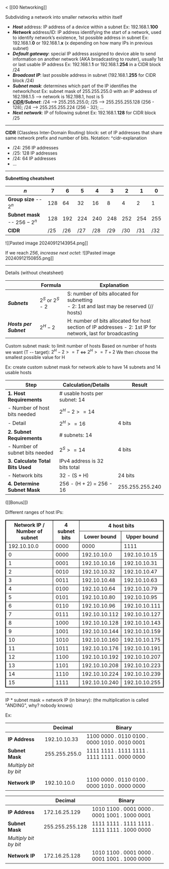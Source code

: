 < [[00 Networking]]

Subdividing a network into smaller networks within itself

- ***Host*** address: IP address of a device within a subnet
	Ex: 192.168.1.**100**
- ***Network*** address/ID: IP address identifying the start of a network, used to identify network’s existence, 1st possible address in subnet
	Ex: 192.168.1.**0** or 192.168.1.**x** (x depending on how many IPs in previous subnet)
- ***Default gateway***: special IP address assigned to device able to send information on another network (AKA broadcasting to router), usually 1st or last usable IP address
	Ex: 192.168.1.**1** or 192.168.1.**254** in a CIDR block /24
- ***Broadcast IP***: last possible address in subnet (192.168.1.**255** for CIDR block /24)
- ***Subnet mask***: determines which part of the IP identifies the network/host
	Ex: subnet mask of 255.255.255.0 with an IP address of 162.198.1.5 --> network is 162.198.1, host is 5
- ***[CIDR](#^cidr-explanation)/Subnet***: /24 --> 255.255.255.0; /25 --> 255.255.255.128 (256 - 128); /24 --> 255.255.255.224 (256 - 32); ...
- ***Next network***: IP of following subnet
	Ex: 192.168.1.**128** for CIDR block /25
---

**CIDR** (Classless Inter-Domain Routing) block: set of IP addresses that share same network prefix and number of bits. Notation:
^cidr-explanation
- /24: 256 IP addresses
- /25: 128 IP addresses
- /24: 64 IP addresses
- ...

___

**Subnetting cheatsheet**

| $n$                            | 7   | 6   | 5   | 4   | 3   | 2   | 1   | 0   |
| ------------------------------ | --- | --- | --- | --- | --- | --- | --- | --- |
| **Group size** -- $2^n$        | 128 | 64  | 32  | 16  | 8   | 4   | 2   | 1   |
| **Subnet mask** -- $256 - 2^n$ | 128 | 192 | 224 | 240 | 248 | 252 | 254 | 255 |
| **CIDR**                       | /25 | /26 | /27 | /28 | /29 | /30 | /31 | /32 |
![[Pasted image 20240912143954.png]]

If we reach *256*, *increase next octet*:
![[Pasted image 20240912150855.png]]
___

Details (without cheatsheet)

|                        | Formula            | Explanation                                                                                                  |
| ---------------------- | ------------------ | ------------------------------------------------------------------------------------------------------------ |
| ***Subnets***          | $2^S$ or $2^S$ - 2 | S: number of bits allocated for subnetting<br>\- 2: 1st and last may be reserved (// hosts)                  |
| ***Hosts per Subnet*** | $2^H - 2$          | H: number of bits allocated for host section of IP addresses \- 2: 1st IP for network, last for broadcasting |

Custom subnet mask: to limit number of hosts
Based on number of hosts we want (T -- target):
$2^H - 2  >= T$
<=>
$2^H >= T + 2$
We then choose the smallest possible value for H

Ex: create custom subnet mask for network able to have 14 subnets and 14 usable hosts

| **Step**                         | **Calculation/Details**        | **Result**      |
| -------------------------------- | ------------------------------ | --------------- |
| **1. Host Requirements**         | \# usable hosts per subnet: 14 |                 |
| - Number of host bits needed     | $2^H - 2  >= 14$               |                 |
| - Detail                         | $2^H >= 16$                    | 4 bits          |
| **2. Subnet Requirements**       | \# subnets: 14                 |                 |
| - Number of subnet bits needed   | $2^S >= 14$                    | 4 bits          |
| **3. Calculate Total Bits Used** | IPv4 address is 32 bits total  |                 |
| - Network bits                   | 32 - (S + H)                   | 24 bits         |
| **4. Determine Subnet Mask**     | 256 - (H + 2) = 256 - 16       | 255.255.255.240 |
([[Bonus]])

Different ranges of host IPs:

<table border="1"; style="width: 100%; border: 1px solid black;">
  <tr>
    <th rowspan="2"; style="vertical-align: middle">Network IP /
    Number of subnet</th>
    <th rowspan="2"; style="vertical-align: middle">4 subnet bits</th>
    <th colspan="2"; style="text-align: center;">4 host bits</th>
  </tr>
  <tr>
	  <th>Lower bound</th>
	  <th>Upper bound</th>
</tr>
  <tr>
    <td>192.10.10.0</td>
    <td>0000</td>
    <td>0000</td>
    <td>1111</td>
  </tr>
  <tr>
    <td>0</td>
    <td>0000</td>
    <td>192.10.10.0</td>
    <td>192.10.10.15</td>
  </tr>
  <tr>
    <td>1</td>
    <td>0001</td>
    <td>192.10.10.16</td>
    <td>192.10.10.31</td>
  </tr>
  <tr>
    <td>2</td>
    <td>0010</td>
    <td>192.10.10.32</td>
    <td>192.10.10.47</td>
  </tr>
  <tr>
    <td>3</td>
    <td>0011</td>
    <td>192.10.10.48</td>
    <td>192.10.10.63</td>
  </tr>
  <tr>
    <td>4</td>
    <td>0100</td>
    <td>192.10.10.64</td>
    <td>192.10.10.79</td>
  </tr>
  <tr>
    <td>5</td>
    <td>0101</td>
    <td>192.10.10.80</td>
    <td>192.10.10.95</td>
  </tr>
  <tr>
    <td>6</td>
    <td>0110</td>
    <td>192.10.10.96</td>
    <td>192.10.10.111</td>
  </tr>
  <tr>
    <td>7</td>
    <td>0111</td>
    <td>192.10.10.112</td>
    <td>192.10.10.127</td>
  </tr>
  <tr>
    <td>8</td>
    <td>1000</td>
    <td>192.10.10.128</td>
    <td>192.10.10.143</td>
  </tr>
  <tr>
    <td>9</td>
    <td>1001</td>
    <td>192.10.10.144</td>
    <td>192.10.10.159</td>
  </tr>
  <tr>
    <td>10</td>
    <td>1010</td>
    <td>192.10.10.160</td>
    <td>192.10.10.175</td>
  </tr>
  <tr>
    <td>11</td>
    <td>1011</td>
    <td>192.10.10.176</td>
    <td>192.10.10.191</td>
  </tr>
  <tr>
    <td>12</td>
    <td>1100</td>
    <td>192.10.10.192</td>
    <td>192.10.10.207</td>
  </tr>
  <tr>
    <td>13</td>
    <td>1101</td>
    <td>192.10.10.208</td>
    <td>192.10.10.223</td>
  </tr>
  <tr>
    <td>14</td>
    <td>1110</td>
    <td>192.10.10.224</td>
    <td>192.10.10.239</td>
  </tr>
  <tr>
    <td>15</td>
    <td>1111</td>
    <td>192.10.10.240</td>
    <td>192.10.10.255</td>
  </tr>
</table>

___

IP \* subnet mask = network IP (in binary):
(the multiplication is called "ANDING", why? nobody knows)

Ex:

|                       | Decimal       | Binary                                        |
| --------------------- | ------------- | --------------------------------------------- |
| **IP Address**        | 192.10.10.33  | 1100 0000 . 0110 0100 . 0000 1010 . 0010 0001 |
| **Subnet Mask**       | 255.255.255.0 | 1111 1111 . 1111 1111 . 1111 1111 . 0000 0000 |
| *Multiply bit by bit* |               |                                               |
| **Network IP**        | 192.10.10.0   | 1100 0000 . 0110 0100 . 0000 1010 . 0000 0000 |

|                       | Decimal         | Binary                                        |
| --------------------- | --------------- | --------------------------------------------- |
| **IP Address**        | 172.16.25.129   | 1010 1100 . 0001 0000 . 0001 1001 . 1000 0001 |
| **Subnet Mask**       | 255.255.255.128 | 1111 1111 . 1111 1111 . 1111 1111 . 1000 0000 |
| *Multiply bit by bit* |                 |                                               |
| **Network IP**        | 172.16.25.128   | 1010 1100 . 0001 0000 . 0001 1001 . 1000 0000 |
